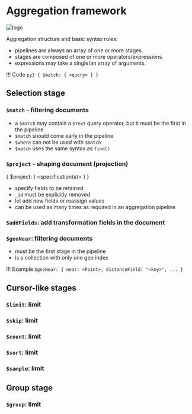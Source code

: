 # Aggregation framework

<img src='https://upload.wikimedia.org/wikipedia/commons/9/93/MongoDB_Logo.svg' class='titleLogo' alt='logo'/>

Aggregation structure and basic syntax rules:

* pipelines are always an array of one or more stages.
* stages are composed of one or more operators/expressions.
* expressions may take a single/an array of arguments.

!!! Code
	```py3
	{ $match: { <query> } }
	```

## Selection stage

### **`$match`** - filtering documents 

- a `$match` may contain a `$text` query operator, but it must be the first in the pipeline
- `$match` should come early in the pipeline
- `$where` can not be used with `$match`
- `$match` uses the same syntax as `find()`

### **`$project`** - shaping document (projection)

{ $project: { <specification(s)> } }

- specify fields to be retained
- `_id` must be explicitly removed
- let add new fields or reassign values
- can be used as many times as required in an aggregation pipeline

### **`$addFields`**: add transformation fields in the document

### **`$geoNear`**: filtering	 documents

- must be the first stage in the pipeline
- is a collection with only one geo index

!!! Example
    ```
    $geoNear: { near: <Point>, distanceField: "<key>", ... }
    ```

## Cursor-like stages

### **`$limit`**: limit

### **`$skip`**: limit

### **`$count`**: limit

### **`$sort`**: limit

### **`$sample`**: limit

## Group stage

### **`$group`**: limit

